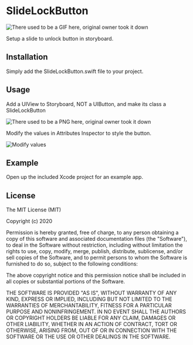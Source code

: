 # SlideLockButton

![There used to be a GIF here, original owner took it down](http://thirdgene.com/mmtools/mmslidingbutton/screens/example.gif)

Setup a slide to unlock button in storyboard.

## Installation

Simply add the SlideLockButton.swift file to your project.

## Usage

Add a UIView to Storyboard, NOT a UIButton, and make its class a SlideLockButton

![There used to be a PNG here, original owner took it down](http://thirdgene.com/mmtools/mmslidingbutton/screens/1.png)

Modify the values in Attributes Inspector to style the button.

![Modify values](https://i.imgur.com/h6FiIpW.png)

## Example

Open up the included Xcode project for an example app.

## License

The MIT License (MIT)

Copyright (c) 2020

Permission is hereby granted, free of charge, to any person obtaining a copy
of this software and associated documentation files (the "Software"), to deal
in the Software without restriction, including without limitation the rights
to use, copy, modify, merge, publish, distribute, sublicense, and/or sell
copies of the Software, and to permit persons to whom the Software is
furnished to do so, subject to the following conditions:

The above copyright notice and this permission notice shall be included in all
copies or substantial portions of the Software.

THE SOFTWARE IS PROVIDED "AS IS", WITHOUT WARRANTY OF ANY KIND, EXPRESS OR
IMPLIED, INCLUDING BUT NOT LIMITED TO THE WARRANTIES OF MERCHANTABILITY,
FITNESS FOR A PARTICULAR PURPOSE AND NONINFRINGEMENT. IN NO EVENT SHALL THE
AUTHORS OR COPYRIGHT HOLDERS BE LIABLE FOR ANY CLAIM, DAMAGES OR OTHER
LIABILITY, WHETHER IN AN ACTION OF CONTRACT, TORT OR OTHERWISE, ARISING FROM,
OUT OF OR IN CONNECTION WITH THE SOFTWARE OR THE USE OR OTHER DEALINGS IN THE
SOFTWARE.
